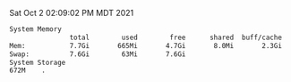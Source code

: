 Sat Oct  2 02:09:02 PM MDT 2021
```bash
System Memory
               total        used        free      shared  buff/cache   available
Mem:           7.7Gi       665Mi       4.7Gi       8.0Mi       2.3Gi       6.7Gi
Swap:          7.6Gi        63Mi       7.6Gi
System Storage
672M	.
```
```bash
